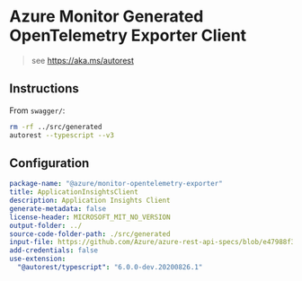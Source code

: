 # Azure Monitor Generated OpenTelemetry Exporter Client

> see https://aka.ms/autorest

## Instructions

From `swagger/`:

```zsh
rm -rf ../src/generated
autorest --typescript --v3
```

## Configuration

```yaml
package-name: "@azure/monitor-opentelemetry-exporter"
title: ApplicationInsightsClient
description: Application Insights Client
generate-metadata: false
license-header: MICROSOFT_MIT_NO_VERSION
output-folder: ../
source-code-folder-path: ./src/generated
input-file: https://github.com/Azure/azure-rest-api-specs/blob/e47988f3ccaa90681f11cce59c25c638ff305692/specification/applicationinsights/data-plane/Monitor.Exporters/preview/2020-09-15_Preview/swagger.json
add-credentials: false
use-extension:
  "@autorest/typescript": "6.0.0-dev.20200826.1"
```
